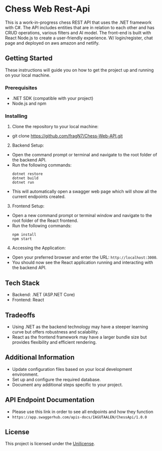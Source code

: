 # Chess Web Rest-Api

This is a work-in-progress chess REST API that uses the .NET framework with C#. The API includes entities that are in relation to each other and has CRUD operations, various filters and AI model. The front-end is built with React Node.js to create a user-friendly experience. W/ login/register, chat page and deployed on aws amazon and netlify.

## Getting Started

These instructions will guide you on how to get the project up and running on your local machine.

### Prerequisites

- .NET SDK (compatible with your project)
- Node.js and npm

### Installing

1. Clone the repository to your local machine:
- git clone https://github.com/fragN7/Chess-Web-API.git

2. Backend Setup:
- Open the command prompt or terminal and navigate to the root folder of the backend API.
- Run the following commands:
  ```
  dotnet restore
  dotnet build
  dotnet run
  ```
- This will automatically open a swagger web page which will show all the current endpoints created.

3. Frontend Setup:
- Open a new command prompt or terminal window and navigate to the root folder of the React frontend.
- Run the following commands:
  ```
  npm install
  npm start
  ```

4. Accessing the Application:
- Open your preferred browser and enter the URL: `http://localhost:3000`.
- You should now see the React application running and interacting with the backend API.

## Tech Stack

- Backend: .NET (ASP.NET Core)
- Frontend: React

## Tradeoffs

- Using .NET as the backend technology may have a steeper learning curve but offers robustness and scalability.
- React as the frontend framework may have a larger bundle size but provides flexibility and efficient rendering.

## Additional Information

- Update configuration files based on your local development environment.
- Set up and configure the required database.
- Document any additional steps specific to your project.

## API Endpoint Documentation
- Please use this link in order to see all endpoints and how they function
- `https://app.swaggerhub.com/apis-docs/IAGUTAALEN/ChessApi/1.0.0`

## License

This project is licensed under the [Unilicense](LICENSE).

